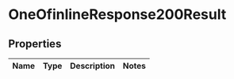 # OneOfinlineResponse200Result

## Properties
Name | Type | Description | Notes
------------ | ------------- | ------------- | -------------
